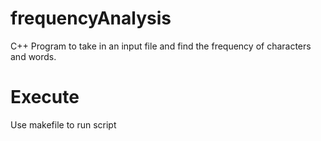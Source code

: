 # frequencyAnalysis
C++ Program to take in an input file and find the frequency of characters and words. 
# Execute
Use makefile to run script
